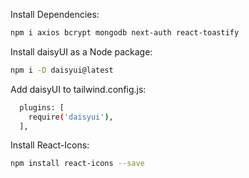 Install Dependencies:

```bash
npm i axios bcrypt mongodb next-auth react-toastify
```

Install daisyUI as a Node package:

```bash
npm i -D daisyui@latest
```

Add daisyUI to tailwind.config.js:

```bash
  plugins: [
    require('daisyui'),
  ],
```

Install React-Icons:

```bash
npm install react-icons --save
```
